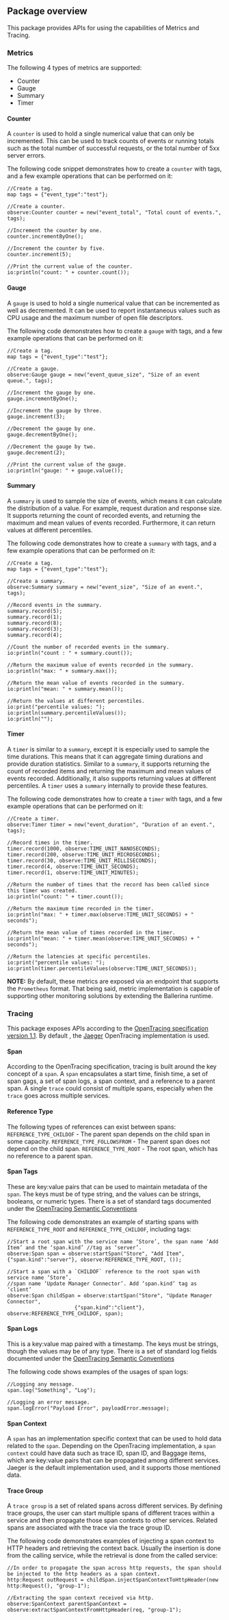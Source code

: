 ## Package overview

This package provides APIs for using the capabilities of Metrics and Tracing.

### Metrics

The following 4 types of metrics are supported: 

* Counter
* Gauge
* Summary
* Timer

#### Counter 

A `counter` is used to hold a single numerical value that can only be incremented. This can be used to track counts of events or running totals such as the total number of successful requests, or the total number of 5xx server errors.

The following code snippet demonstrates how to create a `counter` with tags, and a few example operations that can be performed on it:

```ballerina
//Create a tag. 
map tags = {"event_type":"test"};

//Create a counter.
observe:Counter counter = new("event_total", "Total count of events.", tags);

//Increment the counter by one.
counter.incrementByOne();

//Increment the counter by five.
counter.increment(5);

//Print the current value of the counter.
io:println("count: " + counter.count());
```

#### Gauge

A `gauge` is used to hold a single numerical value that can be incremented as well as decremented. It can be used to report instantaneous values such as CPU usage and the maximum number of open file descriptors.

The following code demonstrates how to create a `gauge` with tags, and a few example operations that can be performed on it:

```ballerina
//Create a tag.
map tags = {"event_type":"test"};

//Create a gauge.
observe:Gauge gauge = new("event_queue_size", "Size of an event queue.", tags);

//Increment the gauge by one.
gauge.incrementByOne();

//Increment the gauge by three.
gauge.increment(3);

//Decrement the gauge by one.
gauge.decrementByOne();

//Decrement the gauge by two.
gauge.decrement(2);

//Print the current value of the gauge. 
io:println("gauge: " + gauge.value());
```

#### Summary 

A `summary` is used to sample the size of events, which means it can calculate the distribution of a value. For example, request duration and response size. It supports returning the count of recorded events, and returning the maximum and mean values of events recorded. Furthermore, it can return values at different percentiles.

The following code demonstrates how to create a `summary` with tags, and a few example operations that can be performed on it:
```ballerina
//Create a tag.
map tags = {"event_type":"test"};

//Create a summary.
observe:Summary summary = new("event_size", "Size of an event.", tags);

//Record events in the summary.
summary.record(5);    
summary.record(1);
summary.record(8);
summary.record(3);
summary.record(4);

//Count the number of recorded events in the summary.
io:println("count : " + summary.count());

//Return the maximum value of events recorded in the summary.
io:println("max: " + summary.max());

//Return the mean value of events recorded in the summary.
io:println("mean: " + summary.mean());

//Return the values at different percentiles. 
io:print("percentile values: ");
io:println(summary.percentileValues());
io:println("");
```

#### Timer
A `timer` is similar to a `summary`, except it is especially used to sample the time durations. This means that it can aggregate timing durations and provide duration statistics. Similar to a `summary`, it supports returning the count of recorded items and returning the maximum and mean values of events recorded. Additionally, it also supports returning values at different percentiles. A `timer` uses a `summary` internally to provide these features.

The following code demonstrates how to create a `timer` with tags, and a few example operations that can be performed on it:

```ballerina
//Create a timer.
observe:Timer timer = new("event_duration", "Duration of an event.", tags);

//Record times in the timer.
timer.record(1000, observe:TIME_UNIT_NANOSECONDS);
timer.record(200, observe:TIME_UNIT_MICROSECONDS);
timer.record(30, observe:TIME_UNIT_MILLISECONDS);
timer.record(4, observe:TIME_UNIT_SECONDS);
timer.record(1, observe:TIME_UNIT_MINUTES);

//Return the number of times that the record has been called since this timer was created.
io:println("count: " + timer.count());

//Return the maximum time recorded in the timer.
io:println("max: " + timer.max(observe:TIME_UNIT_SECONDS) + " seconds");

//Return the mean value of times recorded in the timer.
io:println("mean: " + timer.mean(observe:TIME_UNIT_SECONDS) + " seconds");

//Return the latencies at specific percentiles.
io:print("percentile values: ");
io:println(timer.percentileValues(observe:TIME_UNIT_SECONDS));
```

**NOTE:** By default, these metrics are exposed via an endpoint that supports the `Prometheus` format. That being said, metric implementation is capable of supporting other monitoring solutions by extending the Ballerina runtime.

### Tracing
This package exposes APIs according to the [OpenTracing specification version 1.1](https://github.com/opentracing/specification/blob/master/specification.md). By default , the [Jaeger](https://github.com/jaegertracing) OpenTracing implementation is used. 

#### Span
According to the OpenTracing specification, tracing is built around the key concept of a `span`. A `span` encapsulates a start time, finish time, a set of span gags, a set of span logs, a span context, and a reference to a parent span. A single `trace` could consist of multiple spans, especially when the `trace` goes across multiple services.

#### Reference Type
The following types of references can exist between spans:
`REFERENCE_TYPE_CHILDOF` - The parent span depends on the child span in some capacity.
`REFERENCE_TYPE_FOLLOWSFROM` - The parent span does not depend on the child span.
`REFERENCE_TYPE_ROOT` - The root span, which has no reference to a parent span.

#### Span Tags
These are key:value pairs that can be used to maintain metadata of the `span`. The keys must be of type string, and the values can be strings, booleans, or numeric types. There is a set of standard tags documented under the [OpenTracing Semantic Conventions](https://github.com/opentracing/specification/blob/master/semantic_conventions.md)

The following code demonstrates an example of starting spans with `REFERENCE_TYPE_ROOT` and `REFERENCE_TYPE_CHILDOF`, including tags:
```ballerina
//Start a root span with the service name ‘Store’, the span name ‘Add Item’ and the ‘span.kind’ //tag as ‘server’.
observe:Span span = observe:startSpan("Store", "Add Item", {"span.kind":"server"}, observe:REFERENCE_TYPE_ROOT, ());

//Start a span with a `CHILDOF` reference to the root span with service name ‘Store’, 
//span name ‘Update Manager Connector’. Add ‘span.kind’ tag as ‘client’
observe:Span childSpan = observe:startSpan("Store", "Update Manager Connector",
                      {"span.kind":"client"}, observe:REFERENCE_TYPE_CHILDOF, span);
```

#### Span Logs
This is a key:value map paired with a timestamp. The keys must be strings, though the values may be of any type. There is a set of standard log fields documented under the [OpenTracing Semantic Conventions](https://github.com/opentracing/specification/blob/master/semantic_conventions.md)

The following code shows examples of the usages of span logs:
```ballerina
//Logging any message.
span.log("Something", "Log");

//Logging an error message.
span.logError("Payload Error", payloadError.message);
```

#### Span Context
A `span` has an implementation specific context that can be used to hold data related to the `span`. Depending on the OpenTracing implementation, a `span context` could have data such as trace ID, span ID, and Baggage items, which are key:value pairs that can be propagated among different services. Jaeger is the default implementation used, and it supports those mentioned data.

#### Trace Group
A `trace group` is a set of related spans across different services. By defining trace groups, the user can start multiple spans of different traces within a service and then propagate those span contexts to other services. Related spans are associated with the trace via the trace group ID.

The following code demonstrates examples of injecting a span context to HTTP headers and retrieving the context back. Usually the insertion is done from the calling service, while the retrieval is done from the called service:

```ballerina
//In order to propagate the span across http requests, the span should be injected to the http headers as a span context.
http:Request outRequest = childSpan.injectSpanContextToHttpHeader(new http:Request(), "group-1");

//Extracting the span context received via http.
observe:SpanContext parentSpanContext = observe:extractSpanContextFromHttpHeader(req, "group-1");
```
